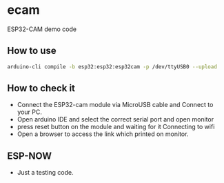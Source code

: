 # ecam
ESP32-CAM demo code 
## How to use
```bash
arduino-cli compile -b esp32:esp32:esp32cam -p /dev/ttyUSB0 --upload
```
## How to check it
* Connect the ESP32-cam module via MicroUSB cable and Connect to your PC.
* Open arduino IDE and select the correct serial port and open monitor
* press reset button on the module and waiting for it Connecting to wifi
* Open a browser to access the link which printed on monitor.

## ESP-NOW
* Just a testing code.
